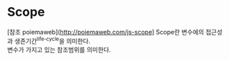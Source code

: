 # Scope

[참조 poiemaweb](http://poiemaweb.com/js-scope]
Scope란 변수에의 접근성과 생존기간<sup>life-cycle</sup>을 의미한다.  
변수가 가지고 있는 참조범위를 의미한다.
